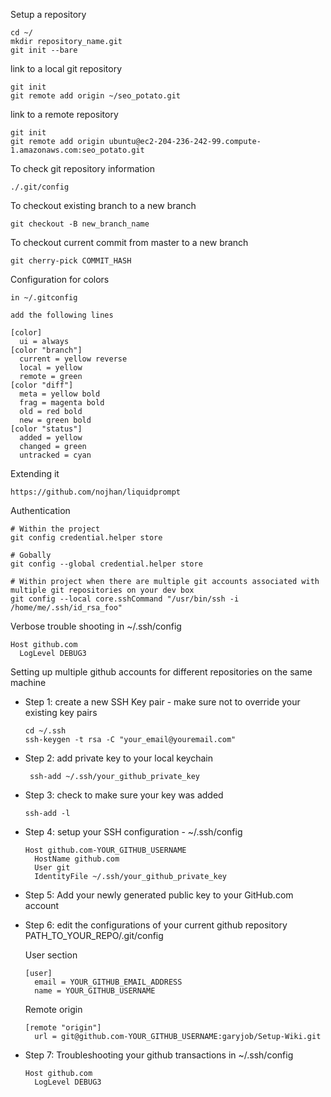 Setup a repository
  ```
  cd ~/
  mkdir repository_name.git
  git init --bare
  ```

link to a local git repository
  ```
  git init
  git remote add origin ~/seo_potato.git
  ```

link to a remote repository
  ```
  git init
  git remote add origin ubuntu@ec2-204-236-242-99.compute-1.amazonaws.com:seo_potato.git
  ```

To check git repository information
  ```
  ./.git/config
  ```

To checkout existing branch to a new branch
  ```
  git checkout -B new_branch_name
  ```

To checkout current commit from master to a new branch
  ```
  git cherry-pick COMMIT_HASH
  ```

Configuration for colors
  ```
  in ~/.gitconfig

  add the following lines

  [color]
    ui = always
  [color "branch"]
    current = yellow reverse
    local = yellow
    remote = green
  [color "diff"]
    meta = yellow bold
    frag = magenta bold
    old = red bold
    new = green bold
  [color "status"]
    added = yellow
    changed = green
    untracked = cyan
  ```

Extending it
  ```
  https://github.com/nojhan/liquidprompt
  ```

Authentication
  ```
  # Within the project
  git config credential.helper store

  # Gobally
  git config --global credential.helper store

  # Within project when there are multiple git accounts associated with multiple git repositories on your dev box
  git config --local core.sshCommand "/usr/bin/ssh -i /home/me/.ssh/id_rsa_foo"
  ```

Verbose trouble shooting
  in ~/.ssh/config
  ```
  Host github.com
    LogLevel DEBUG3
  ```

Setting up multiple github accounts for different repositories on the same machine

- Step 1: create a new SSH Key pair - make sure not to override your existing key pairs
  ```
  cd ~/.ssh
  ssh-keygen -t rsa -C "your_email@youremail.com"
  ```

- Step 2: add private key to your local keychain
  ```
   ssh-add ~/.ssh/your_github_private_key
   ```

- Step 3: check to make sure your key was added
  ```
  ssh-add -l
  ```

- Step 4: setup your SSH configuration - ~/.ssh/config
  ```
  Host github.com-YOUR_GITHUB_USERNAME
    HostName github.com
    User git
    IdentityFile ~/.ssh/your_github_private_key
  ```

- Step 5: Add your newly generated public key to your GitHub.com account

- Step 6: edit the configurations of your current github repository
  PATH_TO_YOUR_REPO/.git/config

  User section
  ```
  [user]
    email = YOUR_GITHUB_EMAIL_ADDRESS
    name = YOUR_GITHUB_USERNAME
  ```

  Remote origin
  ```
  [remote "origin"]
    url = git@github.com-YOUR_GITHUB_USERNAME:garyjob/Setup-Wiki.git
  ```

- Step 7: Troubleshooting your github transactions
  in ~/.ssh/config
  ```
  Host github.com
    LogLevel DEBUG3
  ```